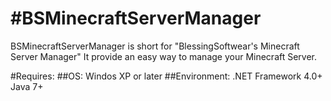 #BSMinecraftServerManager
==============

BSMinecraftServerManager is short for "BlessingSoftwear's Minecraft Server Manager"
It provide an easy way to manage your Minecraft Server.

#Requires:
##OS:
	Windos XP or later
##Environment:
	.NET Framework 4.0+
	Java 7+
